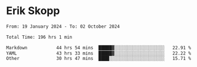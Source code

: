 # Erik Skopp
<!--START_SECTION:waka-->

```txt
From: 19 January 2024 - To: 02 October 2024

Total Time: 196 hrs 1 min

Markdown           44 hrs 54 mins  █████▓░░░░░░░░░░░░░░░░░░░   22.91 %
YAML               43 hrs 33 mins  █████▓░░░░░░░░░░░░░░░░░░░   22.22 %
Other              30 hrs 47 mins  ████░░░░░░░░░░░░░░░░░░░░░   15.71 %
```

<!--END_SECTION:waka-->
